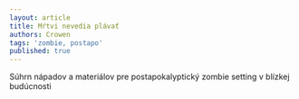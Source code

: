 ```yaml
---
layout: article
title: Mŕtvi nevedia plávať
authors: Crowen
tags: 'zombie, postapo'
published: true
---
```


Súhrn nápadov a materiálov pre postapokalyptický
zombie setting v blízkej budúcnosti
